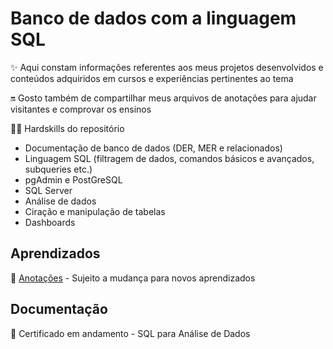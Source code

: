 # Banco de dados com a linguagem SQL
✨ Aqui constam informações referentes aos meus projetos desenvolvidos e conteúdos adquiridos em cursos e experiências pertinentes ao tema  

🔛 Gosto também de compartilhar meus arquivos de anotações para ajudar visitantes e comprovar os ensinos

🤹🏻 Hardskills do repositório  
* Documentação de banco de dados (DER, MER e relacionados)
* Linguagem SQL (filtragem de dados, comandos básicos e avançados, subqueries etc.)
* pgAdmin e PostGreSQL
* SQL Server
* Análise de dados
* Ciração e manipulação de tabelas
* Dashboards

## Aprendizados
  
📝 [Anotações](https://1drv.ms/w/s!Aod7i08U7H1kwzpGjvCui4nmC4Jk?e=L3RddK) - Sujeito a mudança para novos aprendizados


## Documentação

📄 Certificado em andamento - SQL para Análise de Dados
